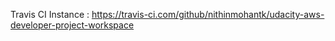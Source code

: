 

Travis CI Instance : 
https://travis-ci.com/github/nithinmohantk/udacity-aws-developer-project-workspace